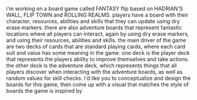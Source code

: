 i'm working on a board game called FANTASY flip based on HADRIAN'S WALL, FLIP TOWN and ROLLING REALMS. players have a board with their character, resources, abilities and skills that they can update using dry erase markers. there are also adventure boards that represent fantastic locations where all players can interact, again by using dry erase markers, and using their resources, abilities and skills. the main driver of the game are two decks of cards that are standard playing cards, where each card suit and value has some meaning in the game. one deck is the player deck that represents the players ability to improve themselves and take actions. the other deck is the adventure deck, which represents things that all players discover when interacting with the adventure boards, as well as random values for skill checks. i'd like you to conceptualize and design the boards for this game, then come up with a visual that matches the style of boards the game is inspired by